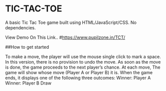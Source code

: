 # TIC-TAC-TOE

A basic Tic Tac Toe game built using HTML/JavaScript/CSS. No dependencies.

View Demo On This Link..
#https://www.pupilzone.in/TCT/

##How to get started

To make a move, the player will use the mouse single click to mark a space. In this version, there is no provision to undo the move. As soon as the move is done, the game proceeds to the next player’s chance.
At each move, The game will show whose move (Player A or Player B) it is. When the game ends, it displays one of the following three outcomes:
Winner: Player A
Winner: Player B
Draw
